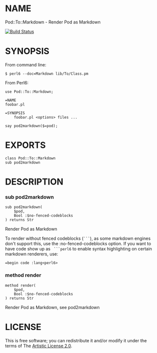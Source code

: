 NAME
====

Pod::To::Markdown - Render Pod as Markdown

[![Build Status](https://travis-ci.org/softmoth/perl6-pod-to-markdown.svg?branch=master)](https://travis-ci.org/softmoth/perl6-pod-to-markdown)

SYNOPSIS
========

From command line:

    $ perl6 --doc=Markdown lib/To/Class.pm

From Perl6:

```perl6
use Pod::To::Markdown;

=NAME
foobar.pl

=SYNOPSIS
    foobar.pl <options> files ...

say pod2markdown($=pod);
```

EXPORTS
=======

    class Pod::To::Markdown
    sub pod2markdown

DESCRIPTION
===========



### sub pod2markdown

```
sub pod2markdown(
    $pod,
    Bool :$no-fenced-codeblocks
) returns Str
```

Render Pod as Markdown

To render without fenced codeblocks (```` ``` ````), as some markdown engines don't support this, use the :no-fenced-codeblocks option. If you want to have code show up as ```` ```perl6```` to enable syntax highlighting on certain markdown renderers, use:

    =begin code :lang<perl6>

### method render

```
method render(
    $pod,
    Bool :$no-fenced-codeblocks
) returns Str
```

Render Pod as Markdown, see pod2markdown



LICENSE
=======

This is free software; you can redistribute it and/or modify it under the terms of The [Artistic License 2.0](http://www.perlfoundation.org/artistic_license_2_0).
